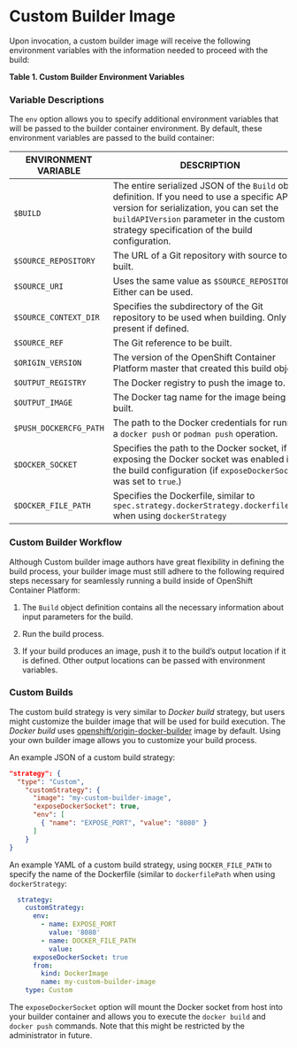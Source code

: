 # Custom Builder Image

Upon invocation, a custom builder image will receive the following environment variables with the information needed to proceed with the build:

**Table 1. Custom Builder Environment Variables**

### Variable Descriptions

The `env` option allows you to specify additional environment variables that will
be passed to the builder container environment. By default, these environment
variables are passed to the build container:

| ENVIRONMENT VARIABLE  | DESCRIPTION |
| --------------------- | ----------- |
| `$BUILD` | The entire serialized JSON of the `Build` object definition. If you need to use a specific API version for serialization, you can set the `buildAPIVersion` parameter in the custom strategy specification of the build configuration. |
| `$SOURCE_REPOSITORY` | The URL of a Git repository with source to be built. |
| `$SOURCE_URI` | Uses the same value as `$SOURCE_REPOSITORY`. Either can be used. |
| `$SOURCE_CONTEXT_DIR` | Specifies the subdirectory of the Git repository to be used when building. Only present if defined. |
| `$SOURCE_REF` | The Git reference to be built. |
| `$ORIGIN_VERSION` | The version of the OpenShift Container Platform master that created this build object. |
| `$OUTPUT_REGISTRY` | The Docker registry to push the image to. |
| `$OUTPUT_IMAGE` | The Docker tag name for the image being built. |
| `$PUSH_DOCKERCFG_PATH` | The path to the Docker credentials for running a `docker push` or `podman push` operation. |
| `$DOCKER_SOCKET` | Specifies the path to the Docker socket, if exposing the Docker socket was enabled in the build configuration (if `exposeDockerSocket` was set to `true`.) |
| `$DOCKER_FILE_PATH` | Specifies the Dockerfile, similar to `spec.strategy.dockerStrategy.dockerfilePath` when using `dockerStrategy` |


### Custom Builder Workflow


Although Custom builder image authors have great flexibility in defining the build process, your builder image must still adhere to the following required steps necessary for seamlessly running a build inside of OpenShift Container Platform:

1.    The `Build` object definition contains all the necessary information about input parameters for the build.

2.    Run the build process.

3.    If your build produces an image, push it to the build’s output location if it is defined. Other output locations can be passed with environment variables.


### Custom Builds

The custom build strategy is very similar to *Docker build* strategy, but users might customize the builder image that will be used for build execution. The *Docker build* uses [openshift/origin-docker-builder](https://hub.docker.com/r/openshift/origin-docker-builder/) image by default. Using your own builder image allows you to customize your build process.

An example JSON of a custom build strategy:

```json
"strategy": {
  "type": "Custom",
    "customStrategy": {
      "image": "my-custom-builder-image",
      "exposeDockerSocket": true,
      "env": [
        { "name": "EXPOSE_PORT", "value": "8080" }
      ]
    }
}
```

An example YAML of a custom build strategy, using `DOCKER_FILE_PATH` to specify the name of the Dockerfile (similar to `dockerfilePath` when using `dockerStrategy`:

```yaml
  strategy:
    customStrategy:
      env:
        - name: EXPOSE_PORT
          value: '8080'
        - name: DOCKER_FILE_PATH
          value: 
      exposeDockerSocket: true
      from:
        kind: DockerImage
        name: my-custom-builder-image
    type: Custom
```

The `exposeDockerSocket` option will mount the Docker socket from host into your
builder container and allows you to execute the `docker build` and `docker push` commands.
Note that this might be restricted by the administrator in future.


